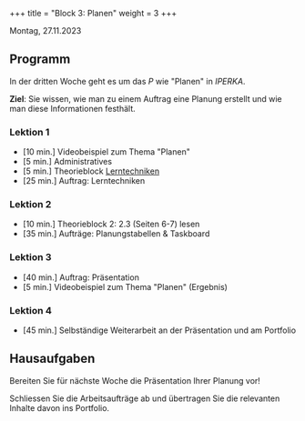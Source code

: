 +++
title = "Block 3: Planen"
weight = 3
+++

Montag, 27.11.2023

## Programm

In der dritten Woche geht es um das _P_ wie "Planen" in _IPERKA_.

**Ziel**: Sie wissen, wie man zu einem Auftrag eine Planung erstellt und wie man diese Informationen festhält.

### Lektion 1

- [10 min.] Videobeispiel zum Thema "Planen"
- [5 min.] Administratives
- [5 min.] Theorieblock [Lerntechniken](/planen/#theorie-lerntechniken)
- [25 min.] Auftrag: Lerntechniken

### Lektion 2

- [10 min.] Theorieblock 2: 2.3 (Seiten 6-7) lesen
- [35 min.] Aufträge: Planungstabellen & Taskboard

### Lektion 3

- [40 min.] Auftrag: Präsentation
- [5 min.] Videobeispiel zum Thema "Planen" (Ergebnis)

### Lektion 4

- [45 min.] Selbständige Weiterarbeit an der Präsentation und am Portfolio

## Hausaufgaben

Bereiten Sie für nächste Woche die Präsentation Ihrer Planung vor!

Schliessen Sie die Arbeitsaufträge ab und übertragen Sie die relevanten Inhalte davon ins Portfolio.